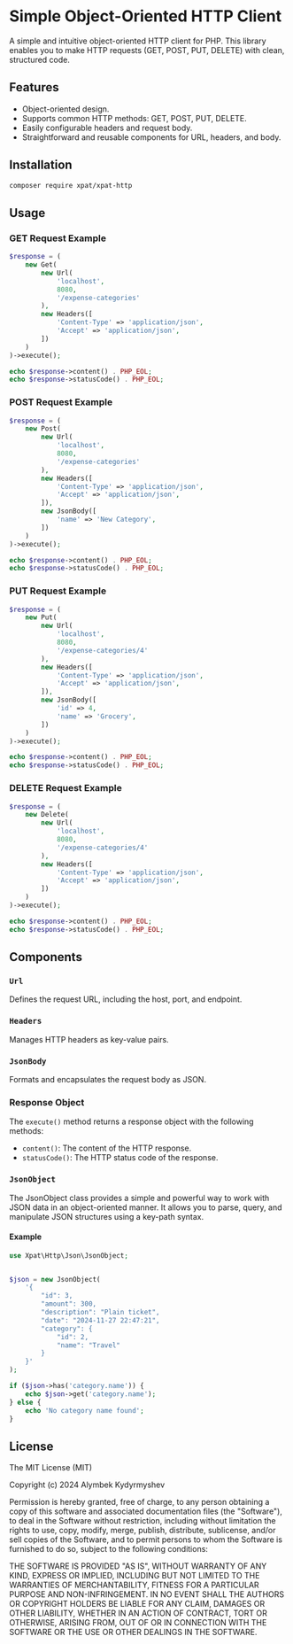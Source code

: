 # Simple Object-Oriented HTTP Client

A simple and intuitive object-oriented HTTP client for PHP. This library enables you to make HTTP requests (GET, POST,
PUT, DELETE) with clean, structured code.

## Features

- Object-oriented design.
- Supports common HTTP methods: GET, POST, PUT, DELETE.
- Easily configurable headers and request body.
- Straightforward and reusable components for URL, headers, and body.

## Installation

```bash
composer require xpat/xpat-http
```

## Usage

### GET Request Example

```php
$response = (
    new Get(
        new Url(
            'localhost',
            8080,
            '/expense-categories'
        ),
        new Headers([
            'Content-Type' => 'application/json',
            'Accept' => 'application/json',
        ])
    )
)->execute();

echo $response->content() . PHP_EOL;
echo $response->statusCode() . PHP_EOL;
```

### POST Request Example

```php
$response = (
    new Post(
        new Url(
            'localhost',
            8080,
            '/expense-categories'
        ),
        new Headers([
            'Content-Type' => 'application/json',
            'Accept' => 'application/json',
        ]),
        new JsonBody([
            'name' => 'New Category',
        ])
    )
)->execute();

echo $response->content() . PHP_EOL;
echo $response->statusCode() . PHP_EOL;
```

### PUT Request Example

```php
$response = (
    new Put(
        new Url(
            'localhost',
            8080,
            '/expense-categories/4'
        ),
        new Headers([
            'Content-Type' => 'application/json',
            'Accept' => 'application/json',
        ]),
        new JsonBody([
            'id' => 4,
            'name' => 'Grocery',
        ])
    )
)->execute();

echo $response->content() . PHP_EOL;
echo $response->statusCode() . PHP_EOL;
```

### DELETE Request Example

```php
$response = (
    new Delete(
        new Url(
            'localhost',
            8080,
            '/expense-categories/4'
        ),
        new Headers([
            'Content-Type' => 'application/json',
            'Accept' => 'application/json',
        ])
    )
)->execute();

echo $response->content() . PHP_EOL;
echo $response->statusCode() . PHP_EOL;
```

## Components

### `Url`

Defines the request URL, including the host, port, and endpoint.

### `Headers`

Manages HTTP headers as key-value pairs.


### `JsonBody`

Formats and encapsulates the request body as JSON.

### Response Object

The `execute()` method returns a response object with the following methods:

- `content()`: The content of the HTTP response.
- `statusCode()`: The HTTP status code of the response.

### `JsonObject`

The JsonObject class provides a simple and powerful
way to work with JSON data in an object-oriented manner. It allows you to parse, query, and manipulate JSON structures
using a key-path syntax.

#### Example

```php
use Xpat\Http\Json\JsonObject;


$json = new JsonObject(
    '{
        "id": 3,
        "amount": 300,
        "description": "Plain ticket",
        "date": "2024-11-27 22:47:21",
        "category": {
            "id": 2,
            "name": "Travel"
        }
    }'
);

if ($json->has('category.name')) {
    echo $json->get('category.name');
} else {
    echo 'No category name found';
}
```

## License

The MIT License (MIT)

Copyright (c) 2024 Alymbek Kydyrmyshev

Permission is hereby granted, free of charge, to any person obtaining a copy
of this software and associated documentation files (the "Software"), to deal
in the Software without restriction, including without limitation the rights
to use, copy, modify, merge, publish, distribute, sublicense, and/or sell
copies of the Software, and to permit persons to whom the Software is
furnished to do so, subject to the following conditions:

THE SOFTWARE IS PROVIDED "AS IS", WITHOUT WARRANTY OF ANY KIND, EXPRESS OR
IMPLIED, INCLUDING BUT NOT LIMITED TO THE WARRANTIES OF MERCHANTABILITY,
FITNESS FOR A PARTICULAR PURPOSE AND NON-INFRINGEMENT. IN NO EVENT SHALL THE
AUTHORS OR COPYRIGHT HOLDERS BE LIABLE FOR ANY CLAIM, DAMAGES OR OTHER
LIABILITY, WHETHER IN AN ACTION OF CONTRACT, TORT OR OTHERWISE, ARISING FROM,
OUT OF OR IN CONNECTION WITH THE SOFTWARE OR THE USE OR OTHER DEALINGS IN THE
SOFTWARE.
